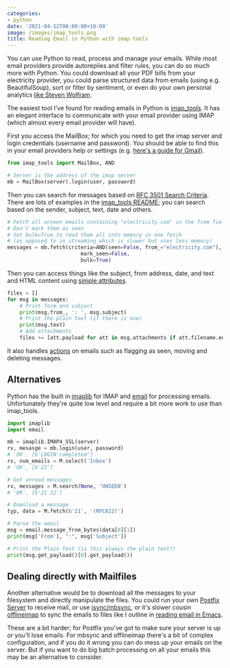 ```yaml
---
categories:
- python
date: '2021-04-12T08:00:00+10:00'
image: /images/imap_tools.png
title: Reading Email in Python with imap-tools
---
```


You can use Python to read, process and manage your emails.
While most email providers provide autoreplies and filter rules, you can do so much more with Python.
You could download all your PDF bills from your electricity provider, you could parse structured data from emails (using e.g. BeautifulSoup), sort or filter by sentiment, or even do your own personal analytics [like Steven Wolfram](https://writings.stephenwolfram.com/2012/03/the-personal-analytics-of-my-life/).

The easiest tool I've found for reading emails in Python is [imap_tools](https://github.com/ikvk/imap_tools).
It has an elegant interface to communicate with your email provider using IMAP (which almost every email provider will have).

First you access the MailBox; for which you need to get the imap server and login credentials (username and password).
You should be able to find this in your email providers help or settings (e.g. [here's a guide for Gmail](https://support.google.com/a/answer/9003945)).


```python
from imap_tools import MailBox, AND

# Server is the address of the imap server
mb = MailBox(server).login(user, password)
```

Then you can search for messages based on [RFC 3501 Search Criteria](https://tools.ietf.org/html/rfc3501#section-6.4.4).
There are lots of examples in the [imap_tools README](https://github.com/ikvk/imap_tools#search-criteria); you can search based on the sender, subject, text, date and others.


```python
# Fetch all unseen emails containing "electricity.com" in the from field
# Don't mark them as seen
# Set bulk=True to read them all into memory in one fetch
# (as opposed to in streaming which is slower but uses less memory)
messages = mb.fetch(criteria=AND(seen=False, from_="electricity.com"),
                        mark_seen=False,
                        bulk=True)
```

Then you can access things like the subject, from address, date, and text and HTML content using [simple attributes](https://github.com/ikvk/imap_tools#email-attributes).

```python
files = []
for msg in messages:
    # Print form and subject
    print(msg.from_, ': ', msg.subject)
    # Print the plain text (if there is one)
    print(msg.text)
    # Add attachments
    files += [att.payload for att in msg.attachments if att.filename.endswith('.pdf')]
```

It also handles [actions](https://github.com/ikvk/imap_tools#actions-with-emails) on emails such as flagging as seen, moving and deleting messages.

## Alternatives

Python has the built in [imaplib](https://docs.python.org/3/library/imaplib.html) for IMAP and [email](https://docs.python.org/3/library/email.html) for processing emails.
Unfortunately they're quite low level and require a bit more work to use than imap_tools.

```python
import imaplib
import email

mb = imaplib.IMAP4_SSL(server)
rv, mesasge = mb.login(user, password)
# 'OK', [b'LOGIN completed']
rv, num_emails = M.select('Inbox')
# 'OK', [b'22']

# Get unread messages
rv, messages = M.search(None, 'UNSEEN')
# 'OK', [b'21 22']

# Download a message
typ, data = M.fetch(b'21', '(RFC822)')

# Parse the email
msg = email.message_from_bytes(data[0][1])
print(msg['From'], ":", msg['Subject'])

# Print the Plain Text (is this always the plain text?)
print(msg.get_payload()[0].get_payload())
```

## Dealing directly with Mailfiles

Another alternative would be to download all the messages to your filesystem and directly manipulate the files.
You could run your own [Postfix Server](http://www.postfix.org/) to receive mail, or use [isync/mbsync](http://isync.sourceforge.net/), or it's slower cousin [offlineimap](http://www.offlineimap.org/) to sync the emails to files like I outline in [reading email in Emacs](/emacs-email).

These are a bit harder; for Postfix you've got to make sure your server is up or you'll lose emails.
For mbsync and offlineimap there's a bit of complex configuration, and if you do it wrong you can do mess up your emails on the server.
But if you want to do big batch processing on all your emails this may be an alternative to consider.
